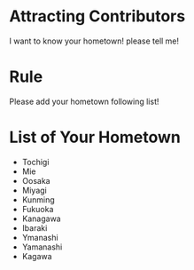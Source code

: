 # Attracting Contributors
I want to know your hometown! please tell me!

# Rule
Please add your hometown following list!

# List of Your Hometown
- Tochigi
- Mie
- Oosaka
- Miyagi
- Kunming
- Fukuoka
- Kanagawa
- Ibaraki
- Ymanashi
- Yamanashi
- Kagawa
